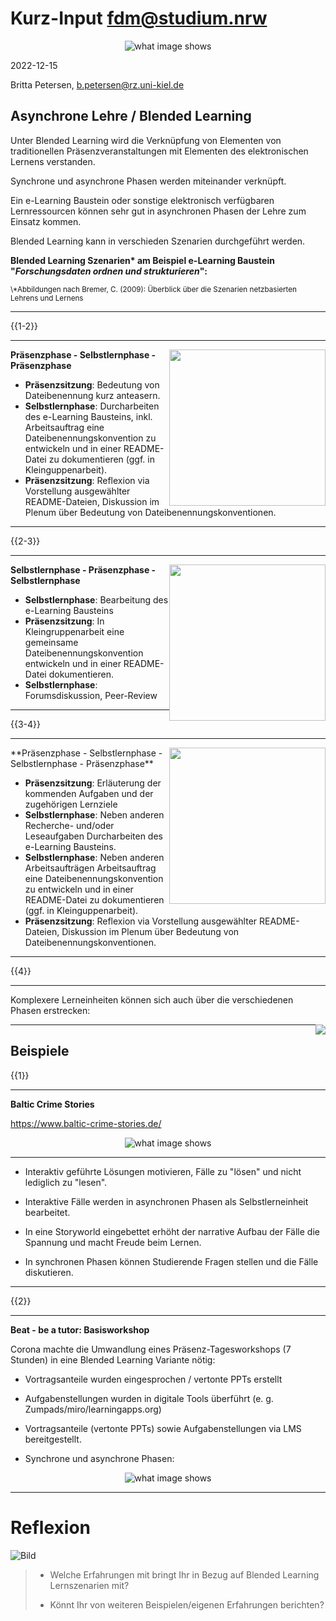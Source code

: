 <!--

author:   Britta Petersen
email:    b.petersen@rz.uni-kiel.de
version:  0.1.0
language: en
narrator: UK English Female

icon:     images/Logo_cau-norm-de-lilagrey-rgb-0720_2022.png

comment:  This document provides a brief introduction to research data management for lecturers. It provides an overview of rdm related topics as well as some didactic and methodologies for teaching rdm to students.

-->

# Kurz-Input fdm@studium.nrw

<center><img src="images/fdm_lehre.png" alt="what image shows" height="auto" width="auto"></center>

2022-12-15

Britta Petersen, b.petersen@rz.uni-kiel.de

## Asynchrone Lehre / Blended Learning  

Unter Blended Learning wird die Verknüpfung von Elementen von traditionellen Präsenzveranstaltungen mit Elementen des elektronischen Lernens verstanden.

Synchrone und asynchrone Phasen werden miteinander verknüpft.

Ein e-Learning Baustein oder sonstige elektronisch verfügbaren Lernressourcen können sehr gut in asynchronen Phasen der Lehre zum Einsatz kommen.

Blended Learning kann in verschieden Szenarien durchgeführt werden.

**Blended Learning Szenarien\* am Beispiel e-Learning Baustein "*Forschungsdaten ordnen und strukturieren*":**

<div style="text-align:left">
<P><SMALL>\*Abbildungen nach Bremer, C. (2009): Überblick über die Szenarien netzbasierten Lehrens und Lernens</SMALL></P>
</div>

---

{{1-2}}
********************************************************************************
<img src="images/asynchroneLehre_1.png"  style="float:right" width=250px/>

**Präsenzphase - Selbstlernphase - Präsenzphase**

* **Präsenzsitzung**: Bedeutung von Dateibenennung kurz anteasern.
* **Selbstlernphase**: Durcharbeiten des e-Learning Bausteins, inkl. Arbeitsauftrag eine Dateibenennungskonvention zu entwickeln und in einer README-Datei zu dokumentieren (ggf. in Kleinguppenarbeit).
* **Präsenzsitzung**: Reflexion via Vorstellung ausgewählter README-Dateien, Diskussion im Plenum über Bedeutung von Dateibenennungskonventionen.

********************************************************************************

{{2-3}}
********************************************************************************
<img src="images/asynchroneLehre_2.png"  style="float:right" width=250px/>

**Selbstlernphase - Präsenzphase -Selbstlernphase**

* **Selbstlernphase**: Bearbeitung des e-Learning Bausteins
* **Präsenzsitzung**: In Kleingruppenarbeit eine gemeinsame Dateibenennungskonvention entwickeln und in einer README-Datei dokumentieren.
* **Selbstlernphase**: Forumsdiskussion, Peer-Review

********************************************************************************

{{3-4}}
********************************************************************************
<img src="images/asynchroneLehre_3.png"  style="float:right" width=250px/>
**Präsenzphase - Selbstlernphase - Selbstlernphase - Präsenzphase**

* **Präsenzsitzung**: Erläuterung der kommenden Aufgaben und der zugehörigen Lernziele
* **Selbstlernphase**: Neben anderen Recherche- und/oder Leseaufgaben Durcharbeiten des e-Learning Bausteins.
* **Selbstlernphase**: Neben anderen Arbeitsaufträgen Arbeitsauftrag eine Dateibenennungskonvention zu entwickeln und in einer README-Datei zu dokumentieren (ggf. in Kleinguppenarbeit).
* **Präsenzsitzung**: Reflexion via Vorstellung ausgewählter README-Dateien, Diskussion im Plenum über Bedeutung von Dateibenennungskonventionen.

********************************************************************************

{{4}}
********************************************************************************

Komplexere Lerneinheiten können sich auch über die verschiedenen Phasen erstrecken:

<img src="images/asynchroneLehre_4.png"  style="float:right"/>

********************************************************************************

## Beispiele

{{1}}
********************************************************************************

**Baltic Crime Stories**

https://www.baltic-crime-stories.de/

<center><img src="images/BalticCrime.png" alt="what image shows" height="auto" width="auto"></center>

---

* Interaktiv geführte Lösungen motivieren, Fälle zu "lösen" und nicht lediglich zu "lesen".

* Interaktive Fälle werden in asynchronen Phasen als Selbstlerneinheit bearbeitet.

* In eine Storyworld eingebettet erhöht der narrative Aufbau der Fälle  die Spannung und macht Freude beim Lernen.

* In synchronen Phasen können Studierende Fragen stellen und die Fälle diskutieren.

********************************************************************************

{{2}}
********************************************************************************

**Beat - be a tutor: Basisworkshop**

Corona machte die Umwandlung eines Präsenz-Tagesworkshops (7 Stunden) in eine Blended Learning Variante nötig:

* Vortragsanteile wurden eingesprochen / vertonte PPTs erstellt

* Aufgabenstellungen wurden in digitale Tools überführt (e. g. Zumpads/miro/learningapps.org)

* Vortragsanteile (vertonte PPTs) sowie Aufgabenstellungen via LMS bereitgestellt.

* Synchrone und asynchrone Phasen:

<center><img src="images/Beat_blended.png" alt="what image shows" height="auto" width="auto"></center>

********************************************************************************


# Reflexion

![Bild](images/FragezeichenTyp.jpg) <!-- width="150px" align="right" -->

>* Welche Erfahrungen mit bringt Ihr in Bezug auf Blended Learning Lernszenarien mit?
>
>* Könnt Ihr von weiteren Beispielen/eigenen Erfahrungen berichten?
